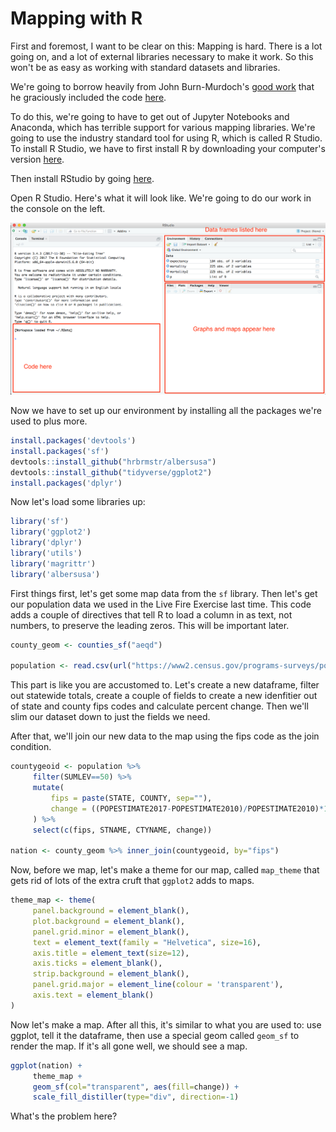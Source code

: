 # Mapping with R

First and foremost, I want to be clear on this: Mapping is hard. There is a lot going on, and a lot of external libraries necessary to make it work. So this won't be as easy as working with standard datasets and libraries.

We're going to borrow heavily from John Burn-Murdoch's [good work](https://twitter.com/jburnmurdoch/status/981074810020204544) that he graciously included the code [here](https://gist.githubusercontent.com/johnburnmurdoch/2dd39f56631ffffe4a99633c76781a1e/raw/d620455ad45b07e15c141318c0a9a437ffeb5096/main.R).

To do this, we're going to have to get out of Jupyter Notebooks and Anaconda, which has terrible support for various mapping libraries. We're going to use the industry standard tool for using R, which is called R Studio. To install R Studio, we have to first install R by downloading your computer's version [here](https://cran.rstudio.com/).

Then install RStudio by going [here](https://www.rstudio.com/products/rstudio/download/#download).

Open R Studio. Here's what it will look like. We're going to do our work in the console on the left.

![screenshop](screen1.png)

Now we have to set up our environment by installing all the packages we're used to plus more.

```R
install.packages('devtools')
install.packages('sf')
devtools::install_github("hrbrmstr/albersusa")
devtools::install_github("tidyverse/ggplot2")
install.packages('dplyr')
```

Now let's load some libraries up:

```R
library('sf')
library('ggplot2')
library('dplyr')
library('utils')
library('magrittr')
library('albersusa')
```
First things first, let's get some map data from the `sf` library. Then let's get our population data we used in the Live Fire Exercise last time. This code adds a couple of directives that tell R to load a column in as text, not numbers, to preserve the leading zeros. This will be important later.

```R
county_geom <- counties_sf("aeqd")

population <- read.csv(url("https://www2.census.gov/programs-surveys/popest/datasets/2010-2017/counties/totals/co-est2017-alldata.csv"), colClasses=c("STATE"="character", "COUNTY"="character"))
```
This part is like you are accustomed to. Let's create a new dataframe, filter out statewide totals, create a couple of fields to create a new idenfitier out of state and county fips codes and calculate percent change. Then we'll slim our dataset down to just the fields we need.

After that, we'll join our new data to the map using the fips code as the join condition.

```R
countygeoid <- population %>%
     filter(SUMLEV==50) %>%
     mutate(
         fips = paste(STATE, COUNTY, sep=""),
         change = ((POPESTIMATE2017-POPESTIMATE2010)/POPESTIMATE2010)*100
     ) %>%
     select(c(fips, STNAME, CTYNAME, change))

nation <- county_geom %>% inner_join(countygeoid, by="fips")
```

Now, before we map, let's make a theme for our map, called `map_theme` that gets rid of lots of the extra cruft that `ggplot2` adds to maps.

```R
theme_map <- theme(
     panel.background = element_blank(),
     plot.background = element_blank(),
     panel.grid.minor = element_blank(),
     text = element_text(family = "Helvetica", size=16),
     axis.title = element_text(size=12),
     axis.ticks = element_blank(),
     strip.background = element_blank(),
     panel.grid.major = element_line(colour = 'transparent'),
     axis.text = element_blank()
)
```

Now let's make a map. After all this, it's similar to what you are used to: use ggplot, tell it the dataframe, then use a special geom called `geom_sf` to render the map. If it's all gone well, we should see a map.

```R
ggplot(nation) +
     theme_map +
     geom_sf(col="transparent", aes(fill=change)) +
     scale_fill_distiller(type="div", direction=-1)
```

What's the problem here?
